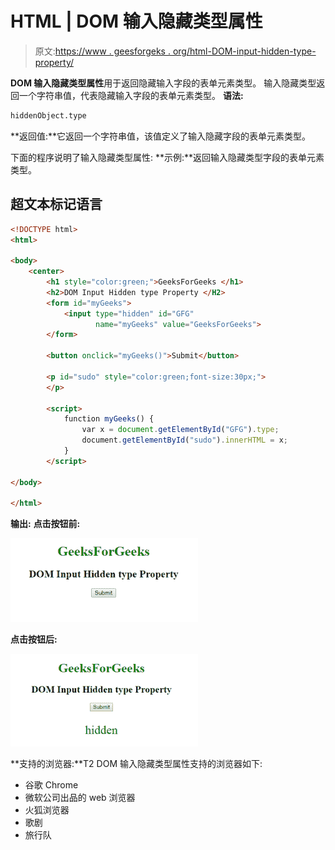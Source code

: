 # HTML | DOM 输入隐藏类型属性

> 原文:[https://www . geesforgeks . org/html-DOM-input-hidden-type-property/](https://www.geeksforgeeks.org/html-dom-input-hidden-type-property/)

**DOM 输入隐藏类型属性**用于返回隐藏输入字段的表单元素类型。
输入隐藏类型返回一个字符串值，代表隐藏输入字段的表单元素类型。
**语法:**

```html
hiddenObject.type
```

**返回值:**它返回一个字符串值，该值定义了输入隐藏字段的表单元素类型。

下面的程序说明了输入隐藏类型属性:
**示例:**返回输入隐藏类型字段的表单元素类型。

## 超文本标记语言

```html
<!DOCTYPE html>
<html>

<body>
    <center>
        <h1 style="color:green;">GeeksForGeeks </h1>
        <h2>DOM Input Hidden type Property </H2>
        <form id="myGeeks">
            <input type="hidden" id="GFG"
                   name="myGeeks" value="GeeksForGeeks">
        </form>

        <button onclick="myGeeks()">Submit</button>

        <p id="sudo" style="color:green;font-size:30px;">
        </p>

        <script>
            function myGeeks() {
                var x = document.getElementById("GFG").type;
                document.getElementById("sudo").innerHTML = x;
            }
        </script>

</body>

</html>
```

**输出:**
**点击按钮前:**

![](img/9f4fb60dc52eb1a266df5eed72ab2b5d.png)

**点击按钮后:**

![](img/9a35c6645ee7969d505d2d027ddebda9.png)

**支持的浏览器:**T2 DOM 输入隐藏类型属性支持的浏览器如下:

*   谷歌 Chrome
*   微软公司出品的 web 浏览器
*   火狐浏览器
*   歌剧
*   旅行队